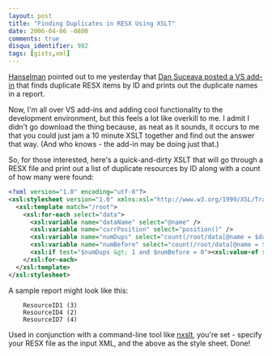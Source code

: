 ```yaml
---
layout: post
title: "Finding Duplicates in RESX Using XSLT"
date: 2006-04-06 -0800
comments: true
disqus_identifier: 982
tags: [gists,xml]
---
```

[Hanselman](http://www.computerzen.com) pointed out to me yesterday that
[Dan Suceava posted a VS
add-in](http://blogs.axosoft.com/dans/archive/2006/04/03/2266.aspx) that
finds duplicate RESX items by ID and prints out the duplicate names in a
report.

Now, I'm all over VS add-ins and adding cool functionality to the
development environment, but this feels a lot like overkill to me. I
admit I didn't go download the thing because, as neat as it sounds, it
occurs to me that you could just jam a 10 minute XSLT together and find
out the answer that way. (And who knows - the add-in may be doing just
that.)

So, for those interested, here's a quick-and-dirty XSLT that will go
through a RESX file and print out a list of duplicate resources by ID
along with a count of how many were found:

```xml
<?xml version="1.0" encoding="utf-8"?>
<xsl:stylesheet version="1.0" xmlns:xsl="http://www.w3.org/1999/XSL/Transform">
  <xsl:template match="/root">
    <xsl:for-each select="data">
      <xsl:variable name="dataName" select="@name" />
      <xsl:variable name="currPosition" select="position()" />
      <xsl:variable name="numDups" select="count(/root/data[@name = $dataName])" />
      <xsl:variable name="numBefore" select="count(/root/data[@name = $dataName and position() &lt; $currPosition]/@name)" />
      <xsl:if test="$numDups &gt; 1 and $numBefore = 0"><xsl:value-of select="$dataName" /> (<xsl:value-of select="$numDups" />)&#0013;</xsl:if>
    </xsl:for-each>
  </xsl:template>
</xsl:stylesheet>
```

 A sample report might look like this:

```text
    ResourceID1 (3)
    ResourceID4 (2)
    ResourceID7 (4)
```

 Used in conjunction with a command-line tool like
[nxslt](http://www.xmllab.net/Products/nxslt/tabid/62/Default.aspx),
you're set - specify your RESX file as the input XML, and the above as
the style sheet. Done!
